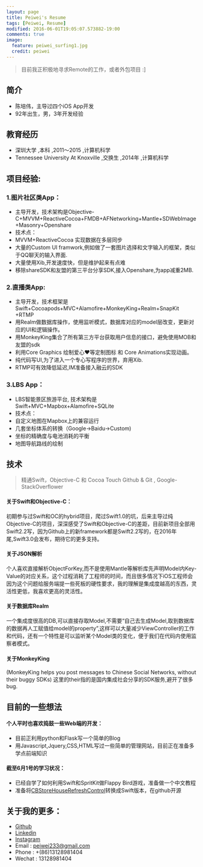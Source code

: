 ```yaml
---
layout: page
title: Peiwei's Resume
tags: [Peiwei, Resume]
modified: 2016-06-01T19:05:07.573882-19:00
comments: true
image:
  feature: peiwei_surfing1.jpg
  credit: peiwei
---
```



> 目前我正积极地寻求Remote的工作，或者外包项目 :]


## 简介	

* 陈培伟，主导过四个iOS App开发
* 92年出生，男，3年开发经验

## 教育经历

* 深圳大学 ,本科 ,2011～2015 ,计算机科学
* Tennessee University At Knoxville ,交换生 ,2014年 ,计算机科学

## 项目经验:


### 1.图片社区类App：

* 主导开发，技术架构是Objective-C+MVVM+ReactiveCocoa+FMDB+AFNetworking+Mantle+SDWebImage+Masonry+Openshare
* 技术点：
* MVVM+ReactiveCocoa 实现数据在多层同步
* 大量的Custom UI framwork,例如做了一套图片选择和文字输入的框架，类似于QQ聊天的输入界面.
* 大量使用Xib,开发速度快，但是维护起来有点难
* 移除shareSDK和友盟的第三平台分享SDK,接入Openshare,为app减重2MB.

### 2.直播类App: 

* 主导开发，技术框架是 Swift+Cocoapods+MVC+Alamofire+MonkeyKing+Realm+SnapKit +RTMP
* 用Realm做数据库操作，使用监听模式，数据库对应的model层改变，更新对应的UI和逻辑操作。
* 用MonkeyKing集合了所有第三方平台获取用户信息的接口，避免使用MOB和友盟的sdk
* 利用Core Graphics 绘制爱心❤️等定制图标 和 Core Animations实现动画。
* 纯代码写UI,为了进入一个专心写程序的世界，弃用Xib.
* RTMP可有效降低延迟,IM准备接入融云的SDK




### 3.LBS App：

* LBS智能景区旅游平台,  技术架构是 Swift+MVC+Mapbox+Alamofire+SQLite
* 技术点：
* 自定义地图在Mapbox上的兼容运行
* 几套坐标体系的转换（Google->Baidu->Custom)
* 坐标的精确度与电池消耗的平衡
* 地图导航路线的绘制




## 技术

> 精通Swift，Objective-C 和 Cocoa Touch
> Github & Git , Google-StackOverflower

#### 关于Swift和Objective-C：
初期参与过Swift和OC的hybrid项目，爬过Swift1.0的坑，后来主导过纯Objective-C的项目，深深感受了Swift和Objective-C的差距，目前新项目全部用Swift2.2写，因为Github上的新framework都是Swift2.2写的，在2016年尾,Swift3.0会发布，期待它的更多支持。

#### 关于JSON解析
个人喜欢直接解析ObjectForKey,而不是使用Mantle等解析库先声明Model内Key-Value的对应关系，这个过程消耗了工程师的时间，而且很多情况下iOS工程师会因为这个问题给服务端提一些死板的硬性要求，我的理解是集成度越高的东西，灵活性更低，我喜欢更高的灵活性。


#### 关于数据库Realm
一个集成度很高的DB,可以直接存取Model,不需要“自己去生成Model,取到数据库的数据再人工赋值给model的property”,这样可以大量减少ViewController的工作和代码，还有一个特性是可以监听某个Model类的变化，便于我们在代码内使用监察者模式。

#### 关于MonkeyKing
(MonkeyKing helps you post messages to Chinese Social Networks, without their buggy SDKs) 这里的their指的是国内集成社会分享的SDK服务,避开了很多bug.


## 目前的一些想法

#### 个人平时也喜欢捣鼓一些Web端的开发：
* 目前正利用python和Flask写一个简单的Blog
* 用Javascript,Jquery,CSS,HTML写过一些简单的管理网站，目前正在准备多学点前端知识

#### 截至6月1号的学习状况：
* 已经自学了如何利用Swift和SpritKit做Flappy Bird游戏，准备做一个中文教程
* 准备将<a markdown="0" href="https://github.com/coolbeet/CBStoreHouseRefreshControl">CBStoreHouseRefreshControl</a>转换成Swift版本，在github开源



## 关于我的更多：
* <a markdown="0" href="https://github.com/peiweichen">Github</a>
* <a markdown="0" href="https://www.linkedin.com/in/peiwei233">Linkedin</a>
* <a markdown="0" href="https://www.instagram.com/peiweichen/">Instagram</a>
* Email    : peiwei233@gmail.com
* Phone   : +(86)13128981404
* Wechat : 13128981404





